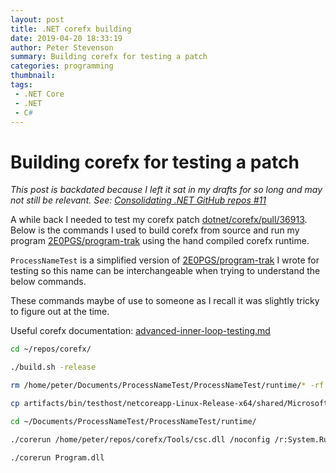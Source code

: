 ```yaml
---
layout: post
title: .NET corefx building
date: 2019-04-20 18:33:19
author: Peter Stevenson
summary: Building corefx for testing a patch
categories: programming
thumbnail:
tags:
 - .NET Core
 - .NET
 - C#
---
```


# Building corefx for testing a patch

_This post is backdated because I left it sat in my drafts for so long and may not still be relevant. See: [Consolidating .NET GitHub repos #11](https://github.com/dotnet/announcements/issues/119)_ 

A while back I needed to test my corefx patch [dotnet/corefx/pull/36913](https://github.com/dotnet/corefx/pull/36913). Below is the commands I used to build corefx from source and run my program [2E0PGS/program-trak](https://bitbucket.org/2E0PGS/program-trak/src) using the hand compiled corefx runtime. 

`ProcessNameTest` is a simplified version of [2E0PGS/program-trak](https://bitbucket.org/2E0PGS/program-trak/src) I wrote for testing so this name can be interchangeable when trying to understand the below commands.

These commands maybe of use to someone as I recall it was slightly tricky to figure out at the time.

Useful corefx documentation: [advanced-inner-loop-testing.md](https://github.com/dotnet/corefx/blob/master/Documentation/building/advanced-inner-loop-testing.md)

```sh
cd ~/repos/corefx/

./build.sh -release

rm /home/peter/Documents/ProcessNameTest/ProcessNameTest/runtime/* -rf

cp artifacts/bin/testhost/netcoreapp-Linux-Release-x64/shared/Microsoft.NETCore.App/9.9.9/* /home/peter/Documents/ProcessNameTest/ProcessNameTest/runtime/ -r

cd ~/Documents/ProcessNameTest/ProcessNameTest/runtime/

./corerun /home/peter/repos/corefx/Tools/csc.dll /noconfig /r:System.Runtime.dll /r:System.Runtime.Extensions.dll /r:System.Runtime.InteropServices.dll /r:System.Text.Encoding.Extensions.dll /r:System.Threading.dll /r:System.Linq.dll /r:System.dll /r:System.Reflection.dll /r:System.Diagnostics.Process.dll /r:System.Data.dll /r:System.Private.CoreLib.dll /r:System.Console.dll /r:System.ComponentModel.Primitives.dll /r:System.Collections.NonGeneric.dll  /out:Program.dll ../Program.cs

./corerun Program.dll
```